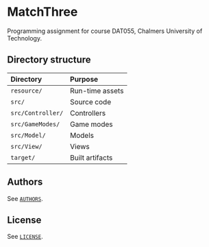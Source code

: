 # MatchThree #

Programming assignment for course DAT055, Chalmers University of Technology.

## Directory structure ##

| Directory         | Purpose         |
| :---------------- | :-------------- |
| `resource/`       | Run-time assets |
| `src/`            | Source code     |
| `src/Controller/` | Controllers     |
| `src/GameModes/`  | Game modes      |
| `src/Model/`      | Models          |
| `src/View/`       | Views           |
| `target/`         | Built artifacts |

## Authors ##

See [`AUTHORS`](AUTHORS).

## License ##

See [`LICENSE`](LICENSE).
